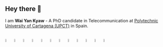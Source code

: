 ## Hey there 👋
I am **Wai Yan Kyaw** - A PhD candidate in Telecommunication at [Polytechnic University of Cartagena (UPCT)](https://www.upct.es/) in Spain.
<br> <br>
 

<p>
    <img width="5%" src="https://user-images.githubusercontent.com/25181517/183896132-54262f2e-6d98-41e3-8888-e40ab5a17326.png">
    <img width="5%" src="https://user-images.githubusercontent.com/25181517/192108372-f71d70ac-7ae6-4c0d-8395-51d8870c2ef0.png">
    <img width="5%" src="https://user-images.githubusercontent.com/25181517/183423507-c056a6f9-1ba8-4312-a350-19bcbc5a8697.png">
     <img width="5%" src="https://user-images.githubusercontent.com/25181517/117207330-263ba280-adf4-11eb-9b97-0ac5b40bc3be.png">
    <img width="5%" src="https://user-images.githubusercontent.com/25181517/182534006-037f08b5-8e7b-4e5f-96b6-5d2a5558fa85.png">
  <img width="5%" src="https://user-images.githubusercontent.com/25181517/183345121-36788a6e-5462-424a-be67-af1ebeda79a2.png">
    <img width="5%" src="https://user-images.githubusercontent.com/25181517/183894676-137319b5-1364-4b6a-ba4f-e9fc94ddc4aa.png">
    <img width="5%" src="https://user-images.githubusercontent.com/25181517/192106070-46255bcf-65e6-4c6b-a296-bf8d0d8fb2a7.png">
    <img width="5%" src="https://user-images.githubusercontent.com/25181517/183868728-b2e11072-00a5-47e2-8a4e-4ebbb2b8c554.png">
     <img width="5%" src="https://user-images.githubusercontent.com/25181517/192108376-c675d39b-90f6-4073-bde6-5a9291644657.png">
    <img width="5%" src="https://user-images.githubusercontent.com/25181517/179090274-733373ef-3b59-4f28-9ecb-244bea700932.png">
    <img width="5%" src="https://user-images.githubusercontent.com/25181517/182534182-c510199a-7a4d-4084-96e3-e3db2251bbce.png">
 
 
</p>
